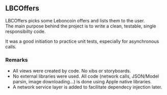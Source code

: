 ## LBCOffers

LBCOffers picks some Leboncoin offers and lists them to the user.  
The main purpose behind the project is to write a clean, testable, single responsibilty code.

It was a good initiation to practice unit tests, especially for asynchronous calls. 

### Remarks
- All views were created by code. No xibs or storyboards.
- No external libraries were used. All code (network calls, JSON/Model parsin, image downloading...) is done using Apple native libraries.
- A network service layer is added to facilitate dependecy injection later.
